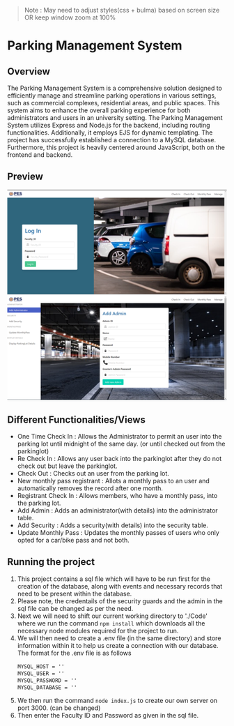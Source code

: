 > Note : May need to adjust styles(css + bulma) based on screen size OR keep window zoom at 100%


# Parking Management System

## Overview
The Parking Management System is a comprehensive solution designed to efficiently manage and streamline parking operations in various settings, 
such as commercial complexes, residential areas, and public spaces. This system aims to enhance the overall parking experience for both administrators and users in an university setting.
The Parking Management System utilizes Express and Node.js for the backend, including routing functionalities. Additionally, it employs EJS for dynamic templating. The project has successfully 
established a connection to a MySQL database. Furthermore, this project is heavily centered around JavaScript, both on the frontend and backend.

## Preview
![Alt text](./project_images/image.png)
![Alt text](./project_images/image-2.png)


## Different Functionalities/Views
- One Time Check In : Allows the Administrator to permit an user into the parking lot until midnight of the same day. (or until checked out from the parkinglot)
- Re Check In : Allows any user back into the parkinglot after they do not check out but leave the parkinglot.
- Check Out : Checks out an user from the parking lot.
- New monthly pass registrant : Allots a monthly pass to an user and automatically removes the record after one month.
- Registrant Check In : Allows members, who have a monthly pass, into the parking lot.
- Add Admin : Adds an administrator(with details) into the administrator table.
- Add Security : Adds a security(with details) into the security table.
- Update Monthly Pass : Updates the monthly passes of users who only opted for a car/bike pass and not both.

## Running the project
1. This project contains a sql file which will have to be run first for the creation of the database, along with events and necessary records that need to be present within the database.
1. Please note, the credentails of the security guards and the admin in the sql file can be changed as per the need.
1. Next we will need to shift our current working directory to './Code' where we run the command ```npm install``` which downloads all the necessary node modules required for the project to run.
1. We will then need to create a .env file (in the same directory) and store information within it to help us create a connection with our database. The format for the .env file is as follows
   ```
   MYSQL_HOST = ''
   MYSQL_USER = ''
   MYSQL_PASSWORD = ''
   MYSQL_DATABASE = ''
   ```
1. We then run the command ```node index.js``` to create our own server on port 3000. (can be changed)
1. Then enter the Faculty ID and Password as given in the sql file.
